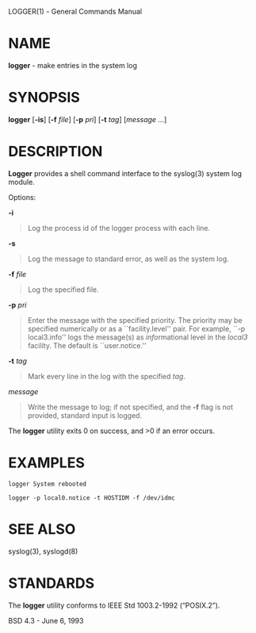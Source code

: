 LOGGER(1) - General Commands Manual

# NAME

**logger** - make entries in the system log

# SYNOPSIS

**logger**
\[**-is**]
\[**-f**&nbsp;*file*]
\[**-p**&nbsp;*pri*]
\[**-t**&nbsp;*tag*]
\[*message&nbsp;...*]

# DESCRIPTION

**Logger**
provides a shell command interface to the
syslog(3)
system log module.

Options:

**-i**

> Log the process id of the logger process
> with each line.

**-s**

> Log the message to standard error, as well as the system log.

**-f** *file*

> Log the specified file.

**-p** *pri*

> Enter the message with the specified priority.
> The priority may be specified numerically or as a \`\`facility.level''
> pair.
> For example, \`\`&#45;p local3.info'' logs the message(s) as
> *info*rmational
> level in the
> *local3*
> facility.
> The default is \`\`user.notice.''

**-t** *tag*

> Mark every line in the log with the specified
> *tag*.

*message*

> Write the message to log; if not specified, and the
> **-f**
> flag is not
> provided, standard input is logged.

The
**logger**
utility exits 0 on success, and &gt;0 if an error occurs.

# EXAMPLES

	logger System rebooted
	
	logger -p local0.notice -t HOSTIDM -f /dev/idmc

# SEE ALSO

syslog(3),
syslogd(8)

# STANDARDS

The
**logger**
utility conforms to
IEEE Std 1003.2-1992 (&#8220;POSIX.2&#8221;).

BSD 4.3 - June 6, 1993
